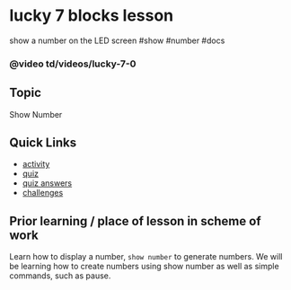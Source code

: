 # lucky 7 blocks lesson

show a number on the LED screen #show #number #docs

### @video td/videos/lucky-7-0

## Topic

Show Number

## Quick Links

* [activity](/microbit/lessons/lucky-7/activity)
* [quiz](/microbit/lessons/lucky-7/quiz)
* [quiz answers](/microbit/lessons/lucky-7/quiz-answers)
* [challenges](/microbit/lessons/lucky-7/challenges)


## Prior learning / place of lesson in scheme of work

Learn how to display a number, `show number` to generate numbers. We will be learning how to create numbers using show number as well as simple commands, such as pause.

